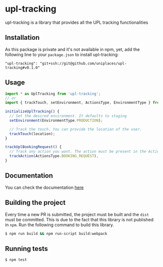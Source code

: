# upl-tracking

upl-tracking is a library that provides all the UPL tracking functionalities

## Installation

As this package is private and it's not available in npm, yet, add the following line to your `package.json` to install upl-tracking:

```
"upl-tracking": "git+ssh://git@github.com/uniplaces/upl-tracking#v0.1.0"
```

## Usage

```js
import * as UplTracking from 'upl-tracking';
// or
import { trackTouch, setEnvironment, ActionsType, EnvironmentType } from 'upl-tracking';

initializeUplTracking() {
  // Set the desired environment. It defaults to staging
  setEnvironment(EnvironmentType.PRODUCTION);

  // Track the touch. You can provide the location of the user.
  trackTouch(location);
}

trackUplBookingRequest() {
  // Track any action you want. The action must be present in the ActionType enumerable.
  trackAction(ActionsType.BOOKING_REQUEST),
}
```

## Documentation

You can check the documentation [here](http://upl-tracking.uniplaces.com)

## Building the project

Every time a new PR is submitted, the project must be built and the `dist` must be committed.
This is due to the fact that this library is not published in `npm`.
Run the following command to build this library.

```bash
$ npm run build && npm run-script build:webpack
```

## Running tests

```bash
$ npm test
```
